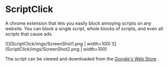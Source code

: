 # ScriptClick

A chrome extension that lets you easily block annoying scripts on any website. You can block a single script, whole blocks of scripts, and even all scripts that cause ads.

![](ScriptClick/imgs/ScreenShot1.png | width=100)
![](ScriptClick/imgs/ScreenShot2.png | width=100)

The script can be viewed and downloaded from the [Google's Web Store](https://chrome.google.com/webstore/detail/script-click/eocpambiehlnlcelcmciakdpgkfhkpoh) .
